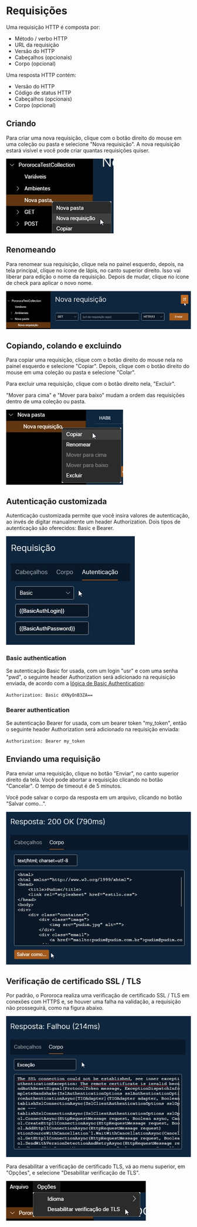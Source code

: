 # Requisições

Uma requisição HTTP é composta por:
* Método / verbo HTTP
* URL da requisição
* Versão do HTTP
* Cabeçalhos (opcionais)
* Corpo (opcional)
  
Uma resposta HTTP contém:
* Versão do HTTP
* Código de status HTTP
* Cabeçalhos (opcionais)
* Corpo (opcional)

## Criando

Para criar uma nova requisição, clique com o botão direito do mouse em uma coleção ou pasta e selecione "Nova requisição". A nova requisição estará visível e você pode criar quantas requisições quiser.

![NovaRequisição](./imgs/new_request.jpg)

## Renomeando

Para renomear sua requisição, clique nela no painel esquerdo, depois, na tela principal, clique no ícone de lápis, no canto superior direito. Isso vai liberar para edição o nome da requisição. Depois de mudar, clique no ícone de check para aplicar o novo nome.

![RenomearRequisição](./imgs/rename_request.jpg)

## Copiando, colando e excluindo

Para copiar uma requisição, clique com o botão direito do mouse nela no painel esquerdo e selecione "Copiar". Depois, clique com o botão direito do mouse em uma coleção ou pasta e selecione "Colar".

Para excluir uma requisição, clique com o botão direito nela, "Excluir".

"Mover para cima" e "Mover para baixo" mudam a ordem das requisições dentro de uma coleção ou pasta.

![BotãoDireitoMouseRequisição](./imgs/right_click_request.jpg)

## Autenticação customizada

Autenticação customizada permite que você insira valores de autenticação, ao invés de digitar manualmente um header Authorization. Dois tipos de autenticação são oferecidos: Basic e Bearer.

![ExemploBasicAuthentication](./imgs/request_basic_authentication_example.jpg)

### Basic authentication

Se autenticação Basic for usada, com um login "usr" e com uma senha "pwd", o seguinte header Authorization será adicionado na requisição enviada, de acordo com a [lógica de Basic Authentication](https://browse-tutorials.com/tools/basic-auth):


`Authorization: Basic dXNyOnB3ZA==`

### Bearer authentication

Se autenticação Bearer for usada, com um bearer token "my_token", então o seguinte header Authorization será adicionado na requisição enviada:

`Authorization: Bearer my_token`

## Enviando uma requisição

Para enviar uma requisição, clique no botão "Enviar", no canto superior direito da tela. Você pode abortar a requisição clicando no botão "Cancelar". O tempo de timeout é de 5 minutos.

Você pode salvar o corpo da resposta em um arquivo, clicando no botão "Salvar como...".

![ExemploResposta](./imgs/response_save_as_example.jpg)

## Verificação de certificado SSL / TLS

Por padrão, o Pororoca realiza uma verificação de certificado SSL / TLS em conexões com HTTPS e, se houver uma falha na validação, a requisição não prosseguirá, como na figura abaixo.

![ExemploFalhaValidaçãoCertificadoTLS](./imgs/tls_certificate_validation_failure_example.jpg)

Para desabilitar a verificação de certificado TLS, vá ao menu superior, em "Opções", e selecione "Desabilitar verificação de TLS".

![DesabilitarVerificaçãoCertificadoTLS](./imgs/disable_tls_certificate_check.jpg)